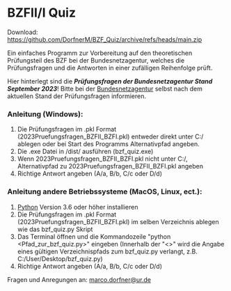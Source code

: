 # BZFII/I Quiz

Download: https://github.com/DorfnerM/BZF_Quiz/archive/refs/heads/main.zip

Ein einfaches Programm zur Vorbereitung auf den theoretischen Prüfungsteil des BZF bei der Bundesnetzagentur, welches die Prüfungsfragen und die Antworten in einer zufälligen Reihenfolge prüft.

Hier hinterlegt sind die ***Prüfungsfragen der Bundesnetzagentur Stand September 2023***! Bitte bei der [Bundesnetzagentur](https://www.bundesnetzagentur.de/DE/Fachthemen/Telekommunikation/Frequenzen/Funkzeugnisse/Flugfunk/start.html) selbst nach dem aktuellen Stand der Prüfungsfragen informieren.

### Anleitung (Windows):
1. Die Prüfungsfragen im .pkl Format (2023Pruefungsfragen_BZFII_BZFI.pkl) entweder direkt unter C:/ ablegen oder bei Start des Programms Alternativpfad angeben.
2. Die .exe Datei in /dist/ ausführen (bzf_quiz.exe)
3. Wenn 2023Pruefungsfragen_BZFII_BZFI.pkl nicht unter C:/, Alternativpfad zu 2023Pruefungsfragen_BZFII_BZFI.pkl angeben
4. Richtige Antwort angeben (A/a, B/b, C/c oder D/d)

### Anleitung andere Betriebssysteme (MacOS, Linux, ect.):
1. [Python](https://www.python.org/downloads/) Version 3.6 oder höher installieren
2. Die Prüfungsfragen im .pkl Format (2023Pruefungsfragen_BZFII_BZFI.pkl) im selben Verzeichnis ablegen wie das bzf_quiz.py Skript
3. Das Terminal öffnen und die Kommandozeile "python <Pfad_zur_bzf_quiz.py>" eingeben (Innerhalb der "<>" wird die Angabe eines gültigen Verzeichnispfads zum bzf_quiz.py verlangt, z.B. C:/User/Desktop/bzf_quiz.py)
4. Richtige Antwort angeben (A/a, B/b, C/c oder D/d)

Fragen und Anregungen an:
marco.dorfner@ur.de
